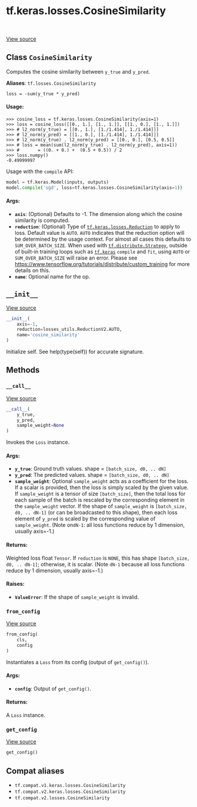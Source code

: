 <div itemscope itemtype="http://developers.google.com/ReferenceObject">
<meta itemprop="name" content="tf.keras.losses.CosineSimilarity" />
<meta itemprop="path" content="Stable" />
<meta itemprop="property" content="__call__"/>
<meta itemprop="property" content="__init__"/>
<meta itemprop="property" content="from_config"/>
<meta itemprop="property" content="get_config"/>
</div>

# tf.keras.losses.CosineSimilarity

<!-- Insert buttons and diff -->

<table class="tfo-notebook-buttons tfo-api" align="left">
</table>

<a target="_blank" href="/code/stable/tensorflow/python/keras/losses.py">View source</a>



## Class `CosineSimilarity`

Computes the cosine similarity between `y_true` and `y_pred`.



**Aliases**: `tf.losses.CosineSimilarity`

<!-- Placeholder for "Used in" -->

`loss = -sum(y_true * y_pred)`

#### Usage:



```
>>> cosine_loss = tf.keras.losses.CosineSimilarity(axis=1)
>>> loss = cosine_loss([[0., 1.], [1., 1.]], [[1., 0.], [1., 1.]])
>>> # l2_norm(y_true) = [[0., 1.], [1./1.414], 1./1.414]]]
>>> # l2_norm(y_pred) = [[1., 0.], [1./1.414], 1./1.414]]]
>>> # l2_norm(y_true) . l2_norm(y_pred) = [[0., 0.], [0.5, 0.5]]
>>> # loss = mean(sum(l2_norm(y_true) . l2_norm(y_pred), axis=1))
>>> #       = ((0. + 0.) +  (0.5 + 0.5)) / 2
>>> loss.numpy()
-0.49999997
```

Usage with the `compile` API:

```python
model = tf.keras.Model(inputs, outputs)
model.compile('sgd', loss=tf.keras.losses.CosineSimilarity(axis=1))
```

#### Args:


* <b>`axis`</b>: (Optional) Defaults to -1. The dimension along which the cosine
  similarity is computed.
* <b>`reduction`</b>: (Optional) Type of <a href="../../../tf/keras/losses/Reduction.md"><code>tf.keras.losses.Reduction</code></a> to apply to loss.
  Default value is `AUTO`. `AUTO` indicates that the reduction option will
  be determined by the usage context. For almost all cases this defaults to
  `SUM_OVER_BATCH_SIZE`.
  When used with <a href="../../../tf/distribute/Strategy.md"><code>tf.distribute.Strategy</code></a>, outside of built-in training
  loops such as <a href="../../../tf/keras.md"><code>tf.keras</code></a> `compile` and `fit`, using `AUTO` or
  `SUM_OVER_BATCH_SIZE` will raise an error. Please see
  https://www.tensorflow.org/tutorials/distribute/custom_training
  for more details on this.
* <b>`name`</b>: Optional name for the op.

<h2 id="__init__"><code>__init__</code></h2>

<a target="_blank" href="/code/stable/tensorflow/python/keras/losses.py">View source</a>

``` python
__init__(
    axis=-1,
    reduction=losses_utils.ReductionV2.AUTO,
    name='cosine_similarity'
)
```

Initialize self.  See help(type(self)) for accurate signature.




## Methods

<h3 id="__call__"><code>__call__</code></h3>

<a target="_blank" href="/code/stable/tensorflow/python/keras/losses.py">View source</a>

``` python
__call__(
    y_true,
    y_pred,
    sample_weight=None
)
```

Invokes the `Loss` instance.


#### Args:


* <b>`y_true`</b>: Ground truth values. shape = `[batch_size, d0, .. dN]`
* <b>`y_pred`</b>: The predicted values. shape = `[batch_size, d0, .. dN]`
* <b>`sample_weight`</b>: Optional `sample_weight` acts as a
  coefficient for the loss. If a scalar is provided, then the loss is
  simply scaled by the given value. If `sample_weight` is a tensor of size
  `[batch_size]`, then the total loss for each sample of the batch is
  rescaled by the corresponding element in the `sample_weight` vector. If
  the shape of `sample_weight` is `[batch_size, d0, .. dN-1]` (or can be
  broadcasted to this shape), then each loss element of `y_pred` is scaled
  by the corresponding value of `sample_weight`. (Note on`dN-1`: all loss
  functions reduce by 1 dimension, usually axis=-1.)


#### Returns:

Weighted loss float `Tensor`. If `reduction` is `NONE`, this has
  shape `[batch_size, d0, .. dN-1]`; otherwise, it is scalar. (Note `dN-1`
  because all loss functions reduce by 1 dimension, usually axis=-1.)



#### Raises:


* <b>`ValueError`</b>: If the shape of `sample_weight` is invalid.

<h3 id="from_config"><code>from_config</code></h3>

<a target="_blank" href="/code/stable/tensorflow/python/keras/losses.py">View source</a>

``` python
from_config(
    cls,
    config
)
```

Instantiates a `Loss` from its config (output of `get_config()`).


#### Args:


* <b>`config`</b>: Output of `get_config()`.


#### Returns:

A `Loss` instance.


<h3 id="get_config"><code>get_config</code></h3>

<a target="_blank" href="/code/stable/tensorflow/python/keras/losses.py">View source</a>

``` python
get_config()
```








## Compat aliases

* `tf.compat.v1.keras.losses.CosineSimilarity`
* `tf.compat.v2.keras.losses.CosineSimilarity`
* `tf.compat.v2.losses.CosineSimilarity`


